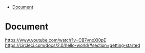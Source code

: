 - [Document](#document)

# Document
https://www.youtube.com/watch?v=CB7vnoXI0pE
https://circleci.com/docs/2.0/hello-world/#section=getting-started